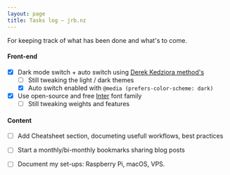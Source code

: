 ```yaml
---
layout: page
title: Tasks log — jrb.nz
---
```


For keeping track of what has been done and what's to come.

#### Front-end

- [x] Dark mode switch + auto switch using [Derek Kedziora method's](https://derekkedziora.com/blog/dark-mode-revisited)
    - [ ] Still tweaking the light / dark themes
    - [x] Auto switch enabled with `@media (prefers-color-scheme: dark)`
- [x] Use open-source and free [Inter](https://rsms.me/inter/) font family 
    - [ ] Still tweaking weights and features

#### Content

- [ ] Add Cheatsheet section, documeting usefull workflows, best practices
- [ ] Start a monthly/bi-monthly bookmarks sharing blog posts
- [ ] Document my set-ups: Raspberry Pi, macOS, VPS.


<style>
    ul.task-list{
        list-style:none;
    }
    </style>